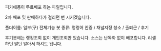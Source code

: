 피카에몽이 무료배포 하는 파일입니다.

2차 배포 및 판매하다가 걸리면 밴 시키겠습니다.

폴더이름: 일부(구) 전체기능
봇 종류: 명령어 인증 / 채널지정 청소 / 출퇴근 / 후기

후기봇에는 랭킹조회 없이 개인조회만 있습니다.
소스는 난독화 없이 배포합니다.
리셀하던 말던 알아서 하셔도 됩니다.
